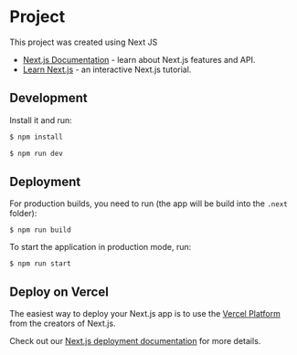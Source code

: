 # Project

This project was created using Next JS
- [Next.js Documentation](https://nextjs.org/docs) - learn about Next.js features and API.
- [Learn Next.js](https://nextjs.org/learn) - an interactive Next.js tutorial.


## Development

Install it and run:

```sh
$ npm install
```
```sh
$ npm run dev
```

## Deployment

For production builds, you need to run (the app will be build into the `.next` folder):

```shell
$ npm run build
```

To start the application in production mode, run:

```shell
$ npm run start
```

## Deploy on Vercel

The easiest way to deploy your Next.js app is to use the [Vercel Platform](https://vercel.com/new) from the creators of Next.js.

Check out our [Next.js deployment documentation](https://nextjs.org/docs/deployment) for more details.